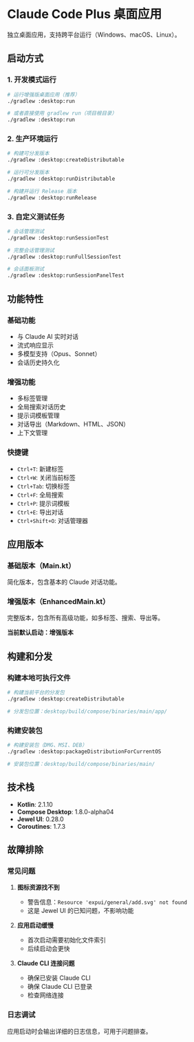 # Claude Code Plus 桌面应用

独立桌面应用，支持跨平台运行（Windows、macOS、Linux）。

## 启动方式

### 1. 开发模式运行
```bash
# 运行增强版桌面应用（推荐）
./gradlew :desktop:run

# 或者直接使用 gradlew run（项目根目录）
./gradlew :desktop:run
```

### 2. 生产环境运行
```bash
# 构建可分发版本
./gradlew :desktop:createDistributable

# 运行可分发版本
./gradlew :desktop:runDistributable

# 构建并运行 Release 版本
./gradlew :desktop:runRelease
```

### 3. 自定义测试任务
```bash
# 会话管理测试
./gradlew :desktop:runSessionTest

# 完整会话管理测试
./gradlew :desktop:runFullSessionTest

# 会话面板测试
./gradlew :desktop:runSessionPanelTest
```

## 功能特性

### 基础功能
- 与 Claude AI 实时对话
- 流式响应显示
- 多模型支持（Opus、Sonnet）
- 会话历史持久化

### 增强功能
- 多标签管理
- 全局搜索对话历史
- 提示词模板管理
- 对话导出（Markdown、HTML、JSON）
- 上下文管理

### 快捷键
- `Ctrl+T`: 新建标签
- `Ctrl+W`: 关闭当前标签
- `Ctrl+Tab`: 切换标签
- `Ctrl+F`: 全局搜索
- `Ctrl+P`: 提示词模板
- `Ctrl+E`: 导出对话
- `Ctrl+Shift+O`: 对话管理器

## 应用版本

### 基础版本（Main.kt）
简化版本，包含基本的 Claude 对话功能。

### 增强版本（EnhancedMain.kt）
完整版本，包含所有高级功能，如多标签、搜索、导出等。

**当前默认启动：增强版本**

## 构建和分发

### 构建本地可执行文件
```bash
# 构建当前平台的分发包
./gradlew :desktop:createDistributable

# 分发包位置：desktop/build/compose/binaries/main/app/
```

### 构建安装包
```bash
# 构建安装包（DMG、MSI、DEB）
./gradlew :desktop:packageDistributionForCurrentOS

# 安装包位置：desktop/build/compose/binaries/main/
```

## 技术栈

- **Kotlin**: 2.1.10
- **Compose Desktop**: 1.8.0-alpha04
- **Jewel UI**: 0.28.0
- **Coroutines**: 1.7.3

## 故障排除

### 常见问题

1. **图标资源找不到**
   - 警告信息：`Resource 'expui/general/add.svg' not found`
   - 这是 Jewel UI 的已知问题，不影响功能

2. **应用启动缓慢**
   - 首次启动需要初始化文件索引
   - 后续启动会更快

3. **Claude CLI 连接问题**
   - 确保已安装 Claude CLI
   - 确保 Claude CLI 已登录
   - 检查网络连接

### 日志调试
应用启动时会输出详细的日志信息，可用于问题排查。